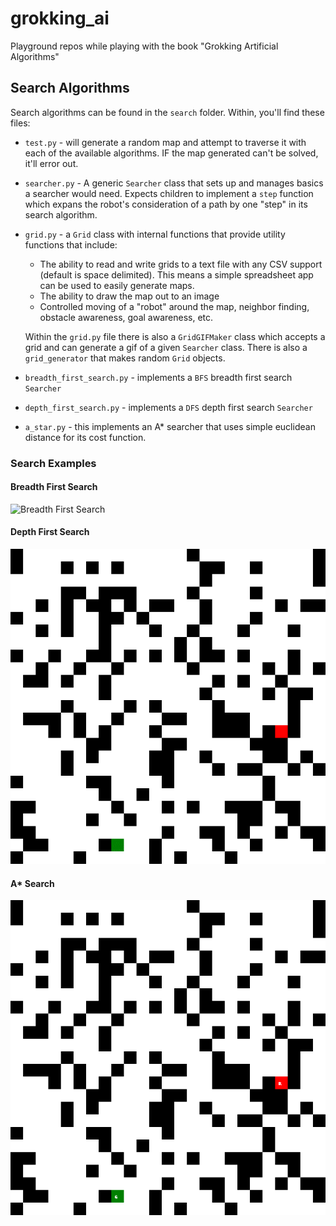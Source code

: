 # grokking_ai
Playground repos while playing with the book "Grokking Artificial Algorithms"


## Search Algorithms

Search algorithms can be found in the `search` folder. Within, you'll find these files:

* `test.py` - will generate a random map and attempt to traverse it with each of the available algorithms. IF the map generated can't be solved, it'll error out.
- `searcher.py` - A generic `Searcher` class that sets up and manages basics a searcher would need. Expects children to implement a `step` function which expans the robot's consideration of a path by one "step" in its search algorithm.
- `grid.py` - a `Grid` class with internal functions that provide utility functions that include:
    - The ability to read and write grids to a text file with any CSV support (default is space delimited). This means a simple spreadsheet app can be used to easily generate maps.
    - The ability to draw the map out to an image
    - Controlled moving of a "robot" around the map, neighbor finding, obstacle awareness, goal awareness, etc.

    Within the `grid.py` file there is also a `GridGIFMaker` class which accepts a grid and can generate a gif of a given `Searcher` class. There is also a `grid_generator` that makes random `Grid` objects.
- `breadth_first_search.py` - implements a `BFS` breadth first search `Searcher`
- `depth_first_search.py` - implements a `DFS` depth first search `Searcher` 
- `a_star.py` - this implements an A* searcher that uses simple euclidean distance for its cost function.

### Search Examples

#### Breadth First Search
![Breadth First Search](search/example_gifs/bfs.gif)

#### Depth First Search
![Depth First Search](search/example_gifs/dfs.gif)

#### A* Search
![A* Search](search/example_gifs/astar.gif)